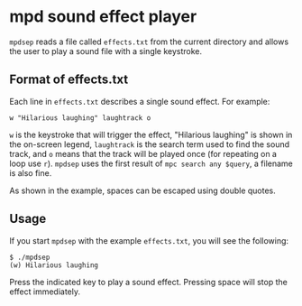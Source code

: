 mpd sound effect player
=======================

`mpdsep` reads a file called `effects.txt` from the current directory and
allows the user to play a sound file with a single keystroke.

Format of effects.txt
---------------------

Each line in `effects.txt` describes a single sound effect.  For example:

    w "Hilarious laughing" laughtrack o

`w` is the keystroke that will trigger the effect, "Hilarious laughing" is
shown in the on-screen legend, `laughtrack` is the search term used to find the
sound track, and `o` means that the track will be played once (for repeating on
a loop use `r`).  `mpdsep` uses the first result of `mpc search any $query`, a
filename is also fine.

As shown in the example, spaces can be escaped using double quotes.

Usage
-----

If you start `mpdsep` with the example `effects.txt`, you will see the following:

    $ ./mpdsep 
    (w) Hilarious laughing    

Press the indicated key to play a sound effect.  Pressing space will stop the
effect immediately.
